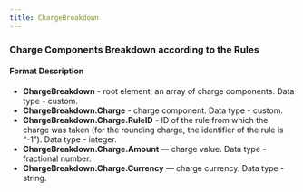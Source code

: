 ```yaml
---
title: ChargeBreakdown
---
```


### Charge Components Breakdown according to the Rules
#### Format Description

-   **ChargeBreakdown** - root element, an array of charge components. Data type - custom.
-   **ChargeBreakdown.Charge** - charge component. Data type - custom.
-   **ChargeBreakdown.Charge.RuleID** - ID of the rule from which the charge was taken (for the rounding charge, the identifier of the rule is “-1”). Data type - integer.
-   **ChargeBreakdown.Charge.Amount** — charge value. Data type - fractional number.
-   **ChargeBreakdown.Charge.Currency** — charge currency. Data type - string.